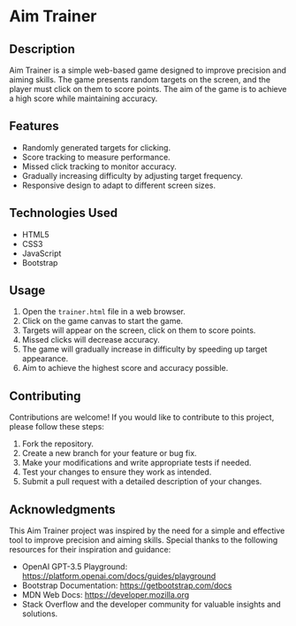 # Aim Trainer

## Description

Aim Trainer is a simple web-based game designed to improve precision and aiming skills. The game presents random targets on the screen, and the player must click on them to score points. The aim of the game is to achieve a high score while maintaining accuracy.

## Features

- Randomly generated targets for clicking.
- Score tracking to measure performance.
- Missed click tracking to monitor accuracy.
- Gradually increasing difficulty by adjusting target frequency.
- Responsive design to adapt to different screen sizes.

## Technologies Used

- HTML5
- CSS3
- JavaScript
- Bootstrap

## Usage

1. Open the `trainer.html` file in a web browser.
2. Click on the game canvas to start the game.
3. Targets will appear on the screen, click on them to score points.
4. Missed clicks will decrease accuracy.
5. The game will gradually increase in difficulty by speeding up target appearance.
6. Aim to achieve the highest score and accuracy possible.

## Contributing

Contributions are welcome! If you would like to contribute to this project, please follow these steps:

1. Fork the repository.
2. Create a new branch for your feature or bug fix.
3. Make your modifications and write appropriate tests if needed.
4. Test your changes to ensure they work as intended.
5. Submit a pull request with a detailed description of your changes.



## Acknowledgments

This Aim Trainer project was inspired by the need for a simple and effective tool to improve precision and aiming skills. Special thanks to the following resources for their inspiration and guidance:

- OpenAI GPT-3.5 Playground: https://platform.openai.com/docs/guides/playground
- Bootstrap Documentation: https://getbootstrap.com/docs
- MDN Web Docs: https://developer.mozilla.org
- Stack Overflow and the developer community for valuable insights and solutions.



